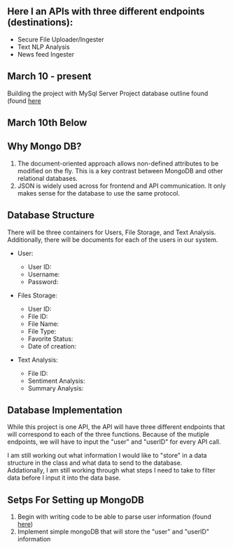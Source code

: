 ## Here I an APIs with three different endpoints (destinations):
* Secure File Uploader/Ingester
* Text NLP Analysis
* News feed Ingester

## March 10 - present
Building the project with MySql Server
Project database outline found (found [here](https://www.freecodecamp.org/news/connect-python-with-sql/)




## March 10th Below
## Why Mongo DB?
1.  The document-oriented approach allows non-defined attributes to be modified on the fly. This is a key contrast between MongoDB and other relational databases. 
2.  JSON is widely used across for frontend and API communication. It only makes sense for the database to use the same protocol. 


## Database Structure

There will be three containers for Users, File Storage, and Text Analysis.  
Additionally, there will be documents for each of the users in our system. 

* User:
	* User ID: 
	* Username:
	* Password:

* Files Storage:
 	* User ID:
	* File ID:
	* File Name:
	* File Type:
	* Favorite Status:
	* Date of creation:


* Text Analysis:
	* File ID:
	* Sentiment Analysis:
	* Summary Analysis:


## Database Implementation
While this project is one API, the API will have three different endpoints that will correspond to each of the three functions. 
Because of the mutiple endpoints, we will have to input the "user" and "userID" for every API call.  
  
I am still working out what information I would like to "store" in a data structure in the class and what data to send to the database.   
Addationally, I am still working through what steps I need to take to filter data before I input it into the data base.

## Setps For Setting up MongoDB
1. Begin with writing code to be able to parse user information (found [here](https://towardsdatascience.com/the-right-way-to-build-an-api-with-python-cd08ab285f8f))
2. Implement simple mongoDB that will store the "user" and "userID" information


